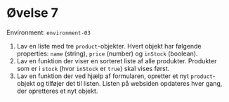 # Øvelse 7

Environment: `environment-03`

1. Lav en liste med tre `product`-objekter. Hvert objekt har følgende properties: `name` (string), `price` (number) og `inStock` (boolean).
2. Lav en funktion der viser en sorteret liste af alle produkter. Produkter som er i `stock` (hvor `inStock` er `true`) skal vises først.
3. Lav en funktion der ved hjælp af formularen, opretter et nyt `product`-objekt og tilføjer det til listen. Listen på websiden opdateres hver gang, der opretteres et nyt objekt.

